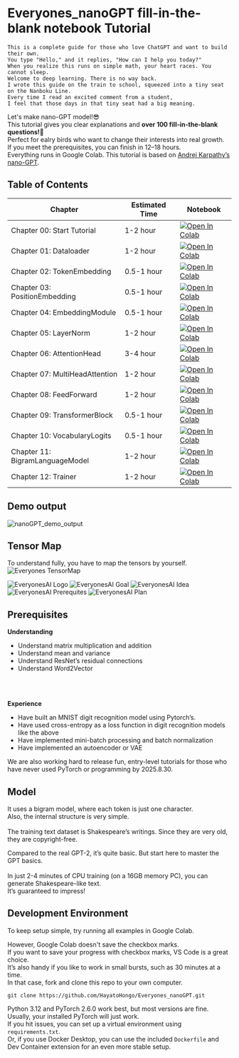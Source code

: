 # **Everyones_nanoGPT fill-in-the-blank notebook Tutorial**

```
This is a complete guide for those who love ChatGPT and want to build their own.  
You type "Hello," and it replies, "How can I help you today?"
When you realize this runs on simple math, your heart races. You cannot sleep.   
Welcome to deep learning. There is no way back.  
I wrote this guide on the train to school, squeezed into a tiny seat on the Nanboku Line.
Every time I read an excited comment from a student, 
I feel that those days in that tiny seat had a big meaning.
```

Let's make nano-GPT model!😎<br>
This tutorial gives you clear explanations and **over 100 fill-in-the-blank questions!🫨** <br>
Perfect for ealry birds who want to change their interests into real growth.<br>
If you meet the prerequisites, you can finish in 12–18 hours.<br>
Everything runs in Google Colab. This tutorial is based on [Andrej Karpathy’s nano-GPT](https://colab.research.google.com/drive/1JMLa53HDuA-i7ZBmqV7ZnA3c_fvtXnx-?usp=sharing). <br> 


## Table of Contents
| Chapter  | Estimated Time | Notebook  |
|---|---|---|
| Chapter 00: Start Tutorial      | 1-2 hour | [![Open In Colab](https://colab.research.google.com/assets/colab-badge.svg)](https://colab.research.google.com/github/HayatoHongo/Everyones_nanoGPT/blob/main/Everyones_nanoGPT_TODO/Everyones_nanoGPT_colab_Chapter00_TODO.ipynb) |
| Chapter 01: Dataloader         | 1-2 hour | [![Open In Colab](https://colab.research.google.com/assets/colab-badge.svg)](https://colab.research.google.com/github/HayatoHongo/Everyones_nanoGPT/blob/main/Everyones_nanoGPT_TODO/Everyones_nanoGPT_colab_Chapter01_TODO.ipynb) |
| Chapter 02: TokenEmbedding     | 0.5-1 hour | [![Open In Colab](https://colab.research.google.com/assets/colab-badge.svg)](https://colab.research.google.com/github/HayatoHongo/Everyones_nanoGPT/blob/main/Everyones_nanoGPT_TODO/Everyones_nanoGPT_colab_Chapter02_TODO.ipynb) |
| Chapter 03: PositionEmbedding  | 0.5-1 hour | [![Open In Colab](https://colab.research.google.com/assets/colab-badge.svg)](https://colab.research.google.com/github/HayatoHongo/Everyones_nanoGPT/blob/main/Everyones_nanoGPT_TODO/Everyones_nanoGPT_colab_Chapter03_TODO.ipynb) |
| Chapter 04: EmbeddingModule    | 0.5-1 hour | [![Open In Colab](https://colab.research.google.com/assets/colab-badge.svg)](https://colab.research.google.com/github/HayatoHongo/Everyones_nanoGPT/blob/main/Everyones_nanoGPT_TODO/Everyones_nanoGPT_colab_Chapter04_TODO.ipynb) |
| Chapter 05: LayerNorm          | 1-2 hour | [![Open In Colab](https://colab.research.google.com/assets/colab-badge.svg)](https://colab.research.google.com/github/HayatoHongo/Everyones_nanoGPT/blob/main/Everyones_nanoGPT_TODO/Everyones_nanoGPT_colab_Chapter05_TODO.ipynb) |
| Chapter 06: AttentionHead      | 3-4 hour | [![Open In Colab](https://colab.research.google.com/assets/colab-badge.svg)](https://colab.research.google.com/github/HayatoHongo/Everyones_nanoGPT/blob/main/Everyones_nanoGPT_TODO/Everyones_nanoGPT_colab_Chapter06_TODO.ipynb) |
| Chapter 07: MultiHeadAttention | 1-2 hour | [![Open In Colab](https://colab.research.google.com/assets/colab-badge.svg)](https://colab.research.google.com/github/HayatoHongo/Everyones_nanoGPT/blob/main/Everyones_nanoGPT_TODO/Everyones_nanoGPT_colab_Chapter07_TODO.ipynb) |
| Chapter 08: FeedForward        | 1-2 hour | [![Open In Colab](https://colab.research.google.com/assets/colab-badge.svg)](https://colab.research.google.com/github/HayatoHongo/Everyones_nanoGPT/blob/main/Everyones_nanoGPT_TODO/Everyones_nanoGPT_colab_Chapter08_TODO.ipynb) |
| Chapter 09: TransformerBlock   | 0.5-1 hour | [![Open In Colab](https://colab.research.google.com/assets/colab-badge.svg)](https://colab.research.google.com/github/HayatoHongo/Everyones_nanoGPT/blob/main/Everyones_nanoGPT_TODO/Everyones_nanoGPT_colab_Chapter09_TODO.ipynb) |
| Chapter 10: VocabularyLogits   | 0.5-1 hour | [![Open In Colab](https://colab.research.google.com/assets/colab-badge.svg)](https://colab.research.google.com/github/HayatoHongo/Everyones_nanoGPT/blob/main/Everyones_nanoGPT_TODO/Everyones_nanoGPT_colab_Chapter10_TODO.ipynb) |
| Chapter 11: BigramLanguageModel| 1-2 hour | [![Open In Colab](https://colab.research.google.com/assets/colab-badge.svg)](https://colab.research.google.com/github/HayatoHongo/Everyones_nanoGPT/blob/main/Everyones_nanoGPT_TODO/Everyones_nanoGPT_colab_Chapter11_TODO.ipynb) |
| Chapter 12: Trainer            | 1-2 hour | [![Open In Colab](https://colab.research.google.com/assets/colab-badge.svg)](https://colab.research.google.com/github/HayatoHongo/Everyones_nanoGPT/blob/main/Everyones_nanoGPT_TODO/Everyones_nanoGPT_colab_Chapter12_TODO.ipynb) |

## **Demo output**
![nanoGPT_demo_output](assets/nanoGPT_demo_output.png)

## **Tensor Map**
To understand fully, you have to map the tensors by yourself.
![Everyones TensorMap](assets/Everyones_nanoGPT_TensorMap_answer.png)


![EveryonesAI Logo](assets/EveryonesAI_logo.png)
![EveryonesAI Goal](assets/EveryonesAI_goal.png)
![EveryonesAI Idea](assets/EveryonesAI_idea.png)
![EveryonesAI Prerequites](assets/EveryonesAI_prerequites.png)
![EveryonesAI Plan](assets/EveryonesAI_plan.png)


## **Prerequisites**

**Understanding**  
- Understand matrix multiplication and addition  
- Understand mean and variance  
- Understand ResNet’s residual connections  
- Understand Word2Vector  
<br>  
<br>  

**Experience**  
- Have built an MNIST digit recognition model using Pytorch’s.
- Have used cross-entropy as a loss function in digit recognition models like the above  
- Have implemented mini-batch processing and batch normalization  
- Have implemented an autoencoder or VAE

We are also working hard to release fun, entry-level tutorials for those who have never used PyTorch or programming by 2025.8.30.

## **Model**

It uses a bigram model, where each token is just one character.<br> 
Also, the internal structure is very simple.<br>  
The training text dataset is Shakespeare’s writings. Since they are very old, they are copyright-free.<br>

Compared to the real GPT-2, it’s quite basic. But start here to master the GPT basics.<br>  
In just 2-4 minutes of CPU training (on a 16GB memory PC), you can generate Shakespeare-like text.<br> 
It’s guaranteed to impress!<br>

## **Development Environment**

To keep setup simple, try running all examples in Google Colab.<br>

However, Google Colab doesn't save the checkbox marks.<br>
If you want to save your progress with checkbox marks, VS Code is a great choice.<br> 
It’s also handy if you like to work in small bursts, such as 30 minutes at a time.<br> 
In that case, fork and clone this repo to your own computer.<br>

```
git clone https://github.com/HayatoHongo/Everyones_nanoGPT.git
```

Python 3.12 and PyTorch 2.6.0 work best, but most versions are fine.<br> 
Usually, your installed PyTorch will just work.<br>
 If you hit issues, you can set up a virtual environment using `requirements.txt`.<br>
Or, if you use Docker Desktop, you can use the included `Dockerfile` and Dev Container extension for an even more stable setup.

